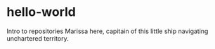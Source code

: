 # hello-world
Intro to repositories 
Marissa here, capitain of this little ship navigating unchartered territory.
